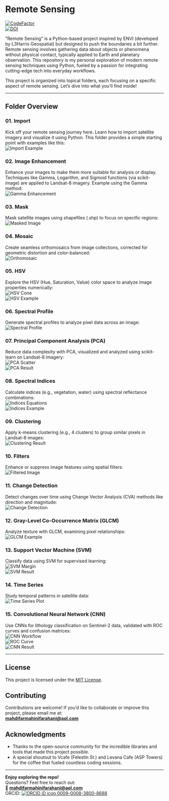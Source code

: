 # Remote Sensing  
[![CodeFactor](https://www.codefactor.io/repository/github/aradfarahani/remote-sensing/badge)](https://www.codefactor.io/repository/github/aradfarahani/remote-sensing)  
[![DOI](https://zenodo.org/badge/683561862.svg)](https://zenodo.org/doi/10.5281/zenodo.10027283)  

"Remote Sensing" is a Python-based project inspired by ENVI (developed by L3Harris Geospatial) but designed to push the boundaries a bit further. Remote sensing involves gathering data about objects or phenomena without physical contact, typically applied to Earth and planetary observation. This repository is my personal exploration of modern remote sensing techniques using Python, fueled by a passion for integrating cutting-edge tech into everyday workflows.

This project is organized into topical folders, each focusing on a specific aspect of remote sensing. Let’s dive into what you’ll find inside!

---

## Folder Overview

### 01. Import  
Kick off your remote sensing journey here. Learn how to import satellite imagery and visualize it using Python. This folder provides a simple starting point with examples like this:  
![Import Example](https://github.com/aradfarahani/Remote-Sensing/assets/90475349/5bf8c7bb-b126-4644-a60a-92792e02eb8b)

### 02. Image Enhancement  
Enhance your images to make them more suitable for analysis or display. Techniques like Gamma, Logarithm, and Sigmoid functions (via scikit-image) are applied to Landsat-8 imagery. Example using the Gamma method:  
![Gamma Enhancement](https://github.com/aradfarahani/Remote-Sensing/assets/90475349/1fafe550-52a9-4cc3-94bf-ca77028794be)

### 03. Mask  
Mask satellite images using shapefiles (.shp) to focus on specific regions:  
![Masked Image](https://github.com/aradfarahani/Remote-Sensing/assets/90475349/df4fa12f-951b-4367-ad01-ff6b9c0d0056)

### 04. Mosaic  
Create seamless orthomosaics from image collections, corrected for geometric distortion and color-balanced:  
![Orthomosaic](https://github.com/aradfarahani/Remote-Sensing/assets/90475349/5463cdc0-c6a4-4fe0-9592-7f145a355122)

### 05. HSV  
Explore the HSV (Hue, Saturation, Value) color space to analyze image properties numerically:  
![HSV Cone](https://github.com/aradfarahani/Remote-Sensing/assets/90475349/997aa9f5-abb3-4da2-bf87-44c2b5934f43)  
![HSV Example](https://github.com/aradfarahani/Remote-Sensing/assets/90475349/0e79dad7-ae67-4e57-89eb-bde565428674)

### 06. Spectral Profile  
Generate spectral profiles to analyze pixel data across an image:  
![Spectral Profile](https://github.com/aradfarahani/Remote-Sensing/assets/90475349/c57c2b56-5d5e-4710-b68a-4ff2df6706c1)

### 07. Principal Component Analysis (PCA)  
Reduce data complexity with PCA, visualized and analyzed using scikit-learn on Landsat-8 imagery:  
![PCA Scatter](https://github.com/aradfarahani/Remote-Sensing/assets/90475349/6a340eec-8aca-4e0b-803a-5e055cea461e)  
![PCA Result](https://github.com/aradfarahani/Remote-Sensing/assets/90475349/8431b007-ff80-4a89-ab77-0668b140ac1b)

### 08. Spectral Indices  
Calculate indices (e.g., vegetation, water) using spectral reflectance combinations:  
![Indices Equations](https://github.com/aradfarahani/Remote-Sensing/assets/90475349/55672a57-e062-4334-b4d1-9b9e4a5f74a6)  
![Indices Example](https://github.com/aradfarahani/Remote-Sensing/assets/90475349/b7d15128-1666-4187-8bb3-27c60d3a9ddc)

### 09. Clustering  
Apply k-means clustering (e.g., 4 clusters) to group similar pixels in Landsat-8 images:  
![Clustering Result](https://github.com/aradfarahani/Remote-Sensing/assets/90475349/081c4408-c943-40a4-9e92-0e62da0dbc6c)

### 10. Filters  
Enhance or suppress image features using spatial filters:  
![Filtered Image](https://github.com/aradfarahani/Remote-Sensing/assets/90475349/c74f9fd4-c85e-4ea5-87ac-214285aeff60)

### 11. Change Detection  
Detect changes over time using Change Vector Analysis (CVA) methods like direction and magnitude:  
![Change Detection](https://github.com/aradfarahani/Remote-Sensing/assets/90475349/b832b9f4-beda-49f8-8e00-0ed9eee5986a)

### 12. Gray-Level Co-Occurrence Matrix (GLCM)  
Analyze texture with GLCM, examining pixel relationships:  
![GLCM Example](https://github.com/aradfarahani/Remote-Sensing/assets/90475349/84a7e692-d791-4c43-a7f4-462e37a7b71b)

### 13. Support Vector Machine (SVM)  
Classify data using SVM for supervised learning:  
![SVM Margin](https://github.com/aradfarahani/Remote-Sensing/assets/90475349/8e12978b-595e-48f2-8e78-0aa5ce68a32f)  
![SVM Result](https://github.com/aradfarahani/Remote-Sensing/assets/90475349/f9efad77-e97c-4b7a-988f-a5d09fdd8cc1)

### 14. Time Series  
Study temporal patterns in satellite data:  
![Time Series Plot](https://github.com/aradfarahani/Remote-Sensing/assets/90475349/ab1484d2-b6ce-4670-874b-380650ee99e1)

### 15. Convolutional Neural Network (CNN)  
Use CNNs for lithology classification on Sentinel-2 data, validated with ROC curves and confusion matrices:  
![CNN Workflow](https://github.com/aradfarahani/Remote-Sensing/assets/90475349/3fbb9995-fd2a-40b9-83c6-f0e84cdd570d)  
![ROC Curve](https://github.com/aradfarahani/Remote-Sensing/assets/90475349/9d19694f-4d11-4712-9a15-ec13edacf820)  
![CNN Result](https://github.com/aradfarahani/Remote-Sensing/assets/90475349/3d615706-75fd-4102-a50b-0668ad7b75a6)

---

## License  
This project is licensed under the [MIT License](https://github.com/aradfarahani/Remote-Sensing/blob/main/LICENSE).

## Contributing  
Contributions are welcome! If you’d like to collaborate or improve this project, please email me at:  
**mahdifarmahinifarahani@aol.com**

## Acknowledgments  
- Thanks to the open-source community for the incredible libraries and tools that made this project possible.  
- A special shoutout to Vcafe (Felestin St.) and Levana Cafe (ASP Towers) for the coffee that fueled countless coding sessions.

---

**Enjoy exploring the repo!**  
Questions? Feel free to reach out:  
📧 **mahdifarmahinifarahani@aol.com**  
ORCID: <a href="https://orcid.org/0009-0008-3800-8688" target="_blank"><img src="https://orcid.org/sites/default/files/images/orcid_16x16.png" alt="ORCID iD icon"/> 0009-0008-3800-8688</a>
